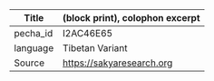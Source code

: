 |Title | (block print), colophon excerpt 
| --- | --- 
|pecha_id | I2AC46E65
|language | Tibetan Variant
|Source | https://sakyaresearch.org